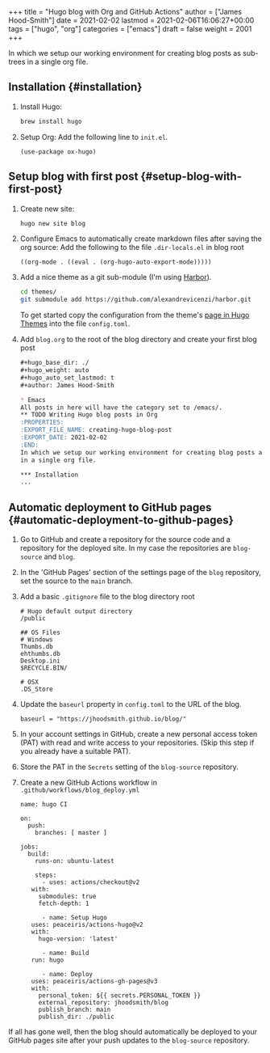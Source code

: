 +++
title = "Hugo blog with Org and GitHub Actions"
author = ["James Hood-Smith"]
date = 2021-02-02
lastmod = 2021-02-06T16:06:27+00:00
tags = ["hugo", "org"]
categories = ["emacs"]
draft = false
weight = 2001
+++

In which we setup our working environment for creating blog posts as sub-trees
in a single org file.


## Installation {#installation}

1.  Install Hugo:

    ```bash
    brew install hugo
    ```

2.  Setup Org: Add the following line to `init.el`.

    ```elisp
    (use-package ox-hugo)
    ```


## Setup blog with first post {#setup-blog-with-first-post}

1.  Create new site:

    ```bash
    hugo new site blog
    ```

2.  Configure Emacs to automatically create markdown files after saving the org source:
    Add the following to the file `.dir-locals.el` in blog root

    ```elisp
    ((org-mode . ((eval . (org-hugo-auto-export-mode)))))
    ```

3.  Add a nice theme as a git sub-module (I'm using [Harbor](https://github.com/matsuyoshi30/harbor)).

    ```bash
    cd themes/
    git submodule add https://github.com/alexandrevicenzi/harbor.git
    ```

    To get started copy the configuration from the theme's [page in Hugo Themes](https://themes.gohugo.io/harbor/)
    into the file `config.toml`.

4.  Add `blog.org` to the root of the blog directory and create your first blog post

    ```markdown
    #+hugo_base_dir: ./
    #+hugo_weight: auto
    #+hugo_auto_set_lastmod: t
    #+author: James Hood-Smith

    * Emacs                                                              :@emacs:
    All posts in here will have the category set to /emacs/.
    ** TODO Writing Hugo blog posts in Org                             :hugo:org:
    :PROPERTIES:
    :EXPORT_FILE_NAME: creating-hugo-blog-post
    :EXPORT_DATE: 2021-02-02
    :END:
    In which we setup our working environment for creating blog posts as sub-trees
    in a single org file.

    *** Installation
    ...
    ```


## Automatic deployment to GitHub pages {#automatic-deployment-to-github-pages}

1.  Go to GitHub and create a repository for the source code and a repository for
    the deployed site. In my case the repositories are `blog-source` and `blog`.

2.  In the 'GitHub Pages' section of the settings page of the `blog` repository,
    set the source to the `main` branch.

3.  Add a basic `.gitignore` file to the blog directory root

    ```text
    # Hugo default output directory
    /public

    ## OS Files
    # Windows
    Thumbs.db
    ehthumbs.db
    Desktop.ini
    $RECYCLE.BIN/

    # OSX
    .DS_Store
    ```

4.  Update the `baseurl` property in `config.toml` to the URL of the blog.

    ```text
    baseurl = "https://jhoodsmith.github.io/blog/"
    ```

5.  In your account settings in GitHub, create a new personal access token (PAT)
    with read and write access to your repositories. (Skip this step if you
    already have a suitable PAT).

6.  Store the PAT in the `Secrets` setting of the `blog-source` repository.

7.  Create a new GitHub Actions workflow in `.github/workflows/blog_deploy.yml`

    ```text
    name: hugo CI

    on:
      push:
        branches: [ master ]

    jobs:
      build:
        runs-on: ubuntu-latest

        steps:
    ​      - uses: actions/checkout@v2
       with:
         submodules: true
         fetch-depth: 1

          - name: Setup Hugo
       uses: peaceiris/actions-hugo@v2
       with:
         hugo-version: 'latest'

          - name: Build
       run: hugo

          - name: Deploy
       uses: peaceiris/actions-gh-pages@v3
       with:
         personal_token: ${{ secrets.PERSONAL_TOKEN }}
         external_repository: jhoodsmith/blog
         publish_branch: main
         publish_dir: ./public
    ```

If all has gone well, then the blog should automatically be deployed to your
GitHub pages site after your push updates to the `blog-source` repository.
